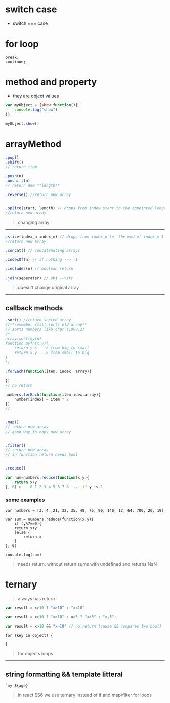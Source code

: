 # switch case

+ switch === case

# for loop

`break;`   
`continue;`

# method and property

+ they are object values

```js
var myObject = {show:function(){
    console.log("show")
}}

myObject.show()
```


# arrayMethod
```js
.pop()
.shift()
// return item

.push(n)
.unshift(n)
// return new **length** 

.reverse() //return new array


.splice(start, length) // drops from index start to the appointed length
//return new array
```
> changing array
<hr>

```js
.slice(index_n,index_m) // drops from index_n to  the end of index_m-1
//return new array

.concat() // concatenating arrays 

.indexOf(n) // if nothing --> -1  

.includes(n) // boolean return

.join(seperater) // obj -->str

```
> doesn't change original array
<hr>

## callback methods
```js
.sort() //return sorted array
//**remember still sorts old array**
// sorts numbers like char (1000,2)
/*
array.sort(myfn)
function myfn(x,y){
    return y-x  --> from big to small
    return x-y  --> from small to big
}
*/

.forEach(function(item, index, array){
     
})
// no return

numbers.forEach(function(item,idex,array){
    number[index] = item * 2
})
//


.map()
// return new array
// good way to copy new array


.filter()
// return new array
// in function return needs bool


.reduce()

var num=numbers.reduce(function(x,y){
    return x+y
}, 0) >    0 1 2 3 4 5 6 7 8 .... if y is 1
```
### some examples
```
var numbers = [3, 4 ,21, 32, 35, 49, 76, 90, 140, 12, 64, 700, 20, 19]

var sum = numbers.reduce(function(x,y){
    if (y%7==0){
    return x+y
    }else {
        return x
    }
}, 0)

console.log(sum)
```
> needs return. without return sums with undefined and returns NaN

# ternary

> always has return

```js
var result = x>10 ? "x>10" : "x<10"

var result = x>10 ? "x>10" : x>5 ? "x>5" : "x,5";

var result = x>10 && "x>10" // no return (cause && compares two bool)
```

```
for (key in object) {

}
```
> for objects loops

<hr>

## string formatting && template litteral
```
`my ${age}`
```

> in react ES6 we use ternary instead of if and map/filter for loops



